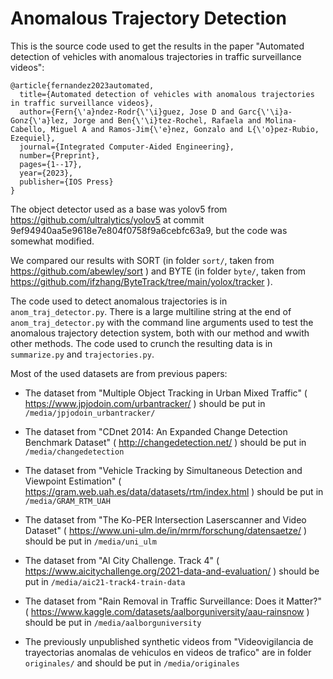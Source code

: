 # Anomalous Trajectory Detection

This is the source code used to get the results in the paper "Automated detection of vehicles with anomalous trajectories in traffic surveillance videos":

```
@article{fernandez2023automated,
  title={Automated detection of vehicles with anomalous trajectories in traffic surveillance videos},
  author={Fern{\'a}ndez-Rodr{\'\i}guez, Jose D and Garc{\'\i}a-Gonz{\'a}lez, Jorge and Ben{\'\i}tez-Rochel, Rafaela and Molina-Cabello, Miguel A and Ramos-Jim{\'e}nez, Gonzalo and L{\'o}pez-Rubio, Ezequiel},
  journal={Integrated Computer-Aided Engineering},
  number={Preprint},
  pages={1--17},
  year={2023},
  publisher={IOS Press}
}
```

The object detector used as a base was yolov5 from https://github.com/ultralytics/yolov5 at commit 9ef94940aa5e9618e7e804f0758f9a6cebfc63a9, but the code was somewhat modified.

We compared our results with SORT (in folder `sort/`, taken from https://github.com/abewley/sort ) and BYTE (in folder `byte/`, taken from https://github.com/ifzhang/ByteTrack/tree/main/yolox/tracker ).

The code used to detect anomalous trajectories is in `anom_traj_detector.py`. There is a large multiline string at the end of `anom_traj_detector.py` with the command line arguments used to test the anomalous trajectory detection system, both with our method and wwith other methods. The code used to crunch the resulting data is in `summarize.py` and `trajectories.py`.

Most of the used datasets are from previous papers:

* The dataset from "Multiple Object Tracking in Urban Mixed Traffic" ( https://www.jpjodoin.com/urbantracker/ ) should be put in `/media/jpjodoin_urbantracker/`

* The dataset from "CDnet 2014: An Expanded Change Detection Benchmark Dataset" ( http://changedetection.net/ ) should be put in `/media/changedetection`

* The dataset from "Vehicle Tracking by Simultaneous Detection and Viewpoint Estimation" ( https://gram.web.uah.es/data/datasets/rtm/index.html ) should be put in `/media/GRAM_RTM_UAH`

* The dataset from "The Ko-PER Intersection Laserscanner and Video Dataset" ( https://www.uni-ulm.de/in/mrm/forschung/datensaetze/ ) should be put in `/media/uni_ulm`

* The dataset from "AI City Challenge. Track 4" ( https://www.aicitychallenge.org/2021-data-and-evaluation/ ) should be put in `/media/aic21-track4-train-data`

* The dataset from "Rain Removal in Traffic Surveillance: Does it Matter?" ( https://www.kaggle.com/datasets/aalborguniversity/aau-rainsnow ) should be put in `/media/aalborguniversity`

* The previously unpublished synthetic videos from "Videovigilancia de trayectorias anomalas de vehiculos en videos de trafico" are in folder `originales/` and should be put in `/media/originales`


